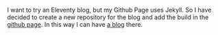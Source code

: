 I want to try an Eleventy blog, but my Github Page uses Jekyll. So I have decided to create a new repository for the blog and add the build in the <a href="https://github.com/anamartins/anamartins.github.io">github page</a>. In this way I can have <a href="https://anamartins.github.io/blog/">a blog</a> there.